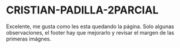 # CRISTIAN-PADILLA-2PARCIAL
Excelente, me gusta como les esta quedando la página. 
Solo algunas observaciones, el footer hay que mejorarlo y revisar el margen de las primeras imágnes.
